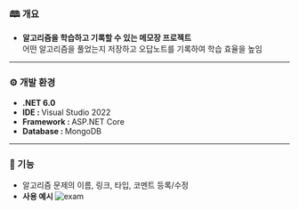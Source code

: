 ### 🕮 개요

- <strong>알고리즘을 학습하고 기록할 수 있는 메모장 프로젝트 </strong>  
  어떤 알고리즘을 풀었는지 저장하고 오답노트를 기록하여 학습 효율을 높임

---

### ⚙️ 개발 환경

- <strong>.NET 6.0</strong>
- <strong>IDE : </strong> Visual Studio 2022
- <strong>Framework : </strong> <span>ASP.NET</span> Core
- <strong>Database : </strong> MongoDB

---

### 📝 기능

- 알고리즘 문제의 이름, 링크, 타입, 코멘트 등록/수정
- <strong> 사용 예시 </strong>
  ![exam](https://github.com/seunggi1/algorithm-planner/assets/51883192/2637b0b9-1266-4588-a14e-b8eb5cc403d8)
